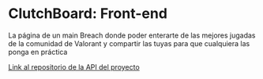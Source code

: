 # ClutchBoard: Front-end

La página de un main Breach donde poder enterarte de las mejores jugadas de la comunidad de Valorant y compartir las tuyas para que cualquiera las ponga en práctica

[Link al repositorio de la API del proyecto](https://github.com/damicym/ClutchBoard-backend)